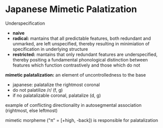 # Japanese Mimetic Palatization

Underspecification

- **naive**
- **radical:** mantains that all predictable features, both redundant and unmarked, are left unspecified, thereby resulting in minimiation of specification in underlying structure
- **restricted:** mantains that only redundant features are underspecified, thereby positing a fundamental phonological distinction between features which function contrastively and those which do not

**mimetic palatalization:** an element of uncontrolledness to the base

- japanese: palatalize the rightmost coronal
- do not palatilize /r/ (f, g)
- if no palatalizable coronal, palatalize (d, g)

example of conflicting directionality in autosegmental association (rightmost, else leftmost)

mimetic morpheme ("π" = [+high, -back]) is responsible for palatalization

